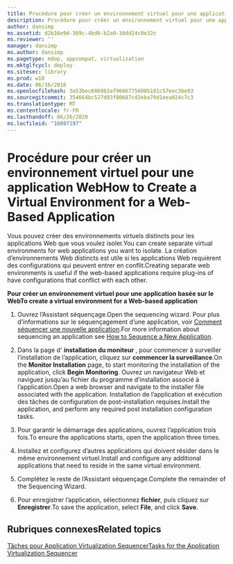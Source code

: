 ```yaml
---
title: Procédure pour créer un environnement virtuel pour une application Web
description: Procédure pour créer un environnement virtuel pour une application Web
author: dansimp
ms.assetid: d2b16e9d-369c-4bd6-b2a0-16dd24c0e32c
ms.reviewer: ''
manager: dansimp
ms.author: dansimp
ms.pagetype: mdop, appcompat, virtualization
ms.mktglfcycl: deploy
ms.sitesec: library
ms.prod: w10
ms.date: 06/16/2016
ms.openlocfilehash: 3a53bec6869b3af9666775600b181c57eec3be93
ms.sourcegitcommit: 354664bc527d93f80687cd2eba70d1eea024c7c3
ms.translationtype: MT
ms.contentlocale: fr-FR
ms.lasthandoff: 06/26/2020
ms.locfileid: "10807197"
---
```

# <span data-ttu-id="a1fb6-103">Procédure pour créer un environnement virtuel pour une application Web</span><span class="sxs-lookup"><span data-stu-id="a1fb6-103">How to Create a Virtual Environment for a Web-Based Application</span></span>


<span data-ttu-id="a1fb6-104">Vous pouvez créer des environnements virtuels distincts pour les applications Web que vous voulez isoler.</span><span class="sxs-lookup"><span data-stu-id="a1fb6-104">You can create separate virtual environments for web applications you want to isolate.</span></span> <span data-ttu-id="a1fb6-105">La création d’environnements Web distincts est utile si les applications Web requièrent des configurations qui peuvent entrer en conflit.</span><span class="sxs-lookup"><span data-stu-id="a1fb6-105">Creating separate web environments is useful if the web-based applications require plug-ins of have configurations that conflict with each other.</span></span>

**<span data-ttu-id="a1fb6-106">Pour créer un environnement virtuel pour une application basée sur le Web</span><span class="sxs-lookup"><span data-stu-id="a1fb6-106">To create a virtual environment for a Web-based application</span></span>**

1.  <span data-ttu-id="a1fb6-107">Ouvrez l’Assistant séquençage.</span><span class="sxs-lookup"><span data-stu-id="a1fb6-107">Open the sequencing wizard.</span></span> <span data-ttu-id="a1fb6-108">Pour plus d’informations sur le séquençagement d’une application, voir [Comment séquencer une nouvelle application](how-to-sequence-a-new-application.md).</span><span class="sxs-lookup"><span data-stu-id="a1fb6-108">For more information about sequencing an application see [How to Sequence a New Application](how-to-sequence-a-new-application.md).</span></span>

2.  <span data-ttu-id="a1fb6-109">Dans la page d' **installation du moniteur** , pour commencer à surveiller l’installation de l’application, cliquez sur **commencer la surveillance**.</span><span class="sxs-lookup"><span data-stu-id="a1fb6-109">On the **Monitor Installation** page, to start monitoring the installation of the application, click **Begin Monitoring**.</span></span> <span data-ttu-id="a1fb6-110">Ouvrez un navigateur Web et naviguez jusqu’au fichier du programme d’installation associé à l’application.</span><span class="sxs-lookup"><span data-stu-id="a1fb6-110">Open a web browser and navigate to the installer file associated with the application.</span></span> <span data-ttu-id="a1fb6-111">Installation de l’application et exécution des tâches de configuration de post-installation requises.</span><span class="sxs-lookup"><span data-stu-id="a1fb6-111">Install the application, and perform any required post installation configuration tasks.</span></span>

3.  <span data-ttu-id="a1fb6-112">Pour garantir le démarrage des applications, ouvrez l’application trois fois.</span><span class="sxs-lookup"><span data-stu-id="a1fb6-112">To ensure the applications starts, open the application three times.</span></span>

4.  <span data-ttu-id="a1fb6-113">Installez et configurez d’autres applications qui doivent résider dans le même environnement virtuel.</span><span class="sxs-lookup"><span data-stu-id="a1fb6-113">Install and configure any additional applications that need to reside in the same virtual environment.</span></span>

5.  <span data-ttu-id="a1fb6-114">Complétez le reste de l’Assistant séquençage.</span><span class="sxs-lookup"><span data-stu-id="a1fb6-114">Complete the remainder of the Sequencing Wizard.</span></span>

6.  <span data-ttu-id="a1fb6-115">Pour enregistrer l’application, sélectionnez **fichier**, puis cliquez sur **Enregistrer**.</span><span class="sxs-lookup"><span data-stu-id="a1fb6-115">To save the application, select **File**, and click **Save**.</span></span>

## <span data-ttu-id="a1fb6-116">Rubriques connexes</span><span class="sxs-lookup"><span data-stu-id="a1fb6-116">Related topics</span></span>


[<span data-ttu-id="a1fb6-117">Tâches pour Application Virtualization Sequencer</span><span class="sxs-lookup"><span data-stu-id="a1fb6-117">Tasks for the Application Virtualization Sequencer</span></span>](tasks-for-the-application-virtualization-sequencer.md)

 

 





